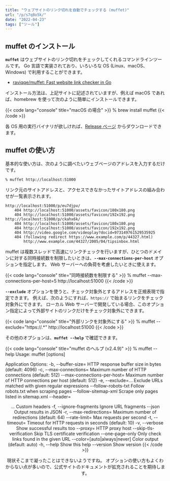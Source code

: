 ```yaml
---
title: "ウェブサイトのリンク切れを自動でチェックする (muffet)"
url: "/p/s7q8o5k/"
date: "2022-04-23"
tags: ["ツール"]
---
```


muffet のインストール
----

__`muffet`__ はウェブサイトのリンク切れをチェックしてくれるコマンドラインツールです。
Go 言語で実装されており、いろいろな OS (Linux、macOS、Windows) で利用することができます。

- [raviqqe/muffet: Fast website link checker in Go](https://github.com/raviqqe/muffet)

インストール方法は、上記サイトに記述されていますが、例えば macOS であれば、homebrew を使って次のように簡単にインストールできます。

{{< code lang="console" title="macOS の場合" >}}
% brew install muffet
{{< /code >}}

各 OS 用の実行バイナリが欲しければ、[Release ページ](https://github.com/raviqqe/muffet/releases) からダウンロードできます。


muffet の使い方
----

基本的な使い方は、次のように調べたいウェブページのアドレスを入力するだけです。

```console
% muffet http://localhost:51000
```

リンク元のサイトアドレスと、アクセスできなかったサイトアドレスの組み合わせが一覧表示されます。

```
http://localhost:51000/p/eu7djpv/
	404	http://localhost:51000/assets/favicon/180x180.png
	404	http://localhost:51000/assets/favicon/192x192.png
http://localhost:51000/p/ckahx6k/
	404	http://localhost:51000/assets/favicon/180x180.png
	404	http://localhost:51000/assets/favicon/192x192.png
	404	http://video.google.com/videoplay?docid=973149761529535925
	404 (following redirect https://www.example.com/p/44327.html)
	   	http://www.example.com/44327/2005/04/tipsinbox.html
```

muffet は複数スレッドで高速にリンクチェックを行いますが、ひとつのドメインに対する同時接続数を制限したいときは、__`--max-connections-per-host`__ オプションを指定します。
Web サーバーへの負荷を考慮したいときに使えます。

{{< code lang="console" title="同時接続数を制限する" >}}
% muffet --max-connections-per-host=5 http://localhost:51000
{{< /code >}}

__`--exclude`__ オプションを使うと、チェック対象外とするアドレスを正規表現で指定できます。
例えば、次のようにすれば、`https://` で始まるリンクをチェック対象外にできます。
ローカル Web サーバーで開発している場合、このオプション指定によって外部サイトのリンクだけをチェック対象外にできます。

{{< code lang="console" title="外部リンクを対象外にする" >}}
% muffet --exclude="https://.*" http://localhost:51000
{{< /code >}}


その他のオプションは、__`muffet --help`__ で確認できます。

{{< code lang="console" title="muffet のヘルプ (v2.4.9)" >}}
% muffet --help
Usage:
  muffet [options] <url>

Application Options:
  -b, --buffer-size=<size>                  HTTP response buffer size in bytes (default: 4096)
  -c, --max-connections=<count>             Maximum number of HTTP connections (default: 512)
      --max-connections-per-host=<count>    Maximum number of HTTP connections per host (default: 512)
  -e, --exclude=<pattern>...                Exclude URLs matched with given regular expressions
      --follow-robots-txt                   Follow robots.txt when scraping pages
      --follow-sitemap-xml                  Scrape only pages listed in sitemap.xml
      --header=<header>...                  Custom headers
  -f, --ignore-fragments                    Ignore URL fragments
      --json                                Output results in JSON
  -r, --max-redirections=<count>            Maximum number of redirections (default: 64)
      --rate-limit=<rate>                   Max requests per second
  -t, --timeout=<seconds>                   Timeout for HTTP requests in seconds (default: 10)
  -v, --verbose                             Show successful results too
      --proxy=<host>                        HTTP proxy host
      --skip-tls-verification               Skip TLS certificate verification
      --one-page-only                       Only check links found in the given URL
      --color=[auto|always|never]           Color output (default: auto)
  -h, --help                                Show this help
      --version                             Show version
{{< /code >}}

現状そこまで凝ったことはできないようですね。
オプションの使い方もよくわからない点が多いので、公式サイトのドキュメントが拡充されることを期待します。

